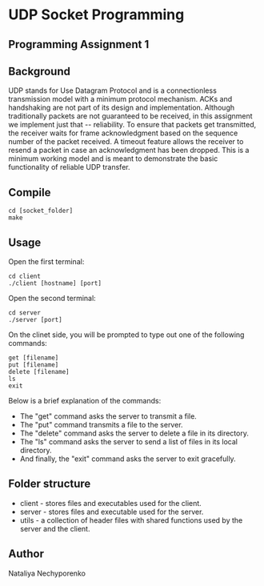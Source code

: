# UDP Socket Programming
## Programming Assignment 1

## Background
UDP stands for Use Datagram Protocol and is a connectionless transmission model with a minimum protocol mechanism. ACKs and handshaking are not part of its design and implementation. Although traditionally packets are not guaranteed to be received, in this assignment we implement just that -- reliability. To ensure that packets get transmitted, the receiver waits for frame acknowledgment based on the sequence number of the packet received. A timeout feature allows the receiver to resend a packet in case an acknowledgment has been dropped. This is a minimum working model and is meant to demonstrate the basic functionality of reliable UDP transfer.

## Compile
```
cd [socket_folder]
make
```

## Usage
Open the first terminal:
```
cd client
./client [hostname] [port]
```
Open the second terminal:
```
cd server
./server [port]
```

On the clinet side, you will be prompted to type out one of the following commands:
```
get [filename]
put [filename]
delete [filename]
ls
exit
```
Below is a brief explanation of the commands:

- The "get" command asks the server to transmit a file.
- The "put" command transmits a file to the server.
- The "delete" command asks the server to delete a file in its directory.
- The "ls" command asks the server to send a list of files in its local directory.
- And finally, the "exit" command asks the server to exit gracefully.

## Folder structure
- client - stores files and executables used for the client.
- server - stores files and executable used for the server.
- utils - a collection of header files with shared functions used by the server and the client.

## Author
Nataliya Nechyporenko

